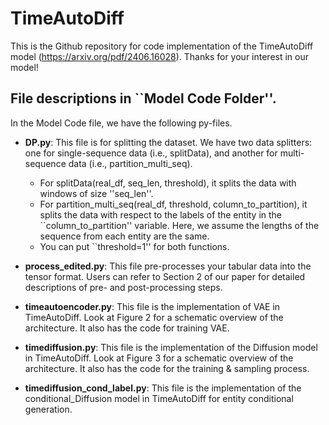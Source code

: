 # TimeAutoDiff
This is the Github repository for code implementation of the TimeAutoDiff model (https://arxiv.org/pdf/2406.16028).
Thanks for your interest in our model! 

## File descriptions in ``Model Code Folder''.
In the Model Code file, we have the following py-files.
 
 - **DP.py**: This file is for splitting the dataset. We have two data splitters: one for single-sequence data (i.e., splitData), and another for multi-sequence data (i.e., partition_multi_seq).
   - For splitData(real_df, seq_len, threshold), it splits the data with windows of size ''seq_len''. 
   - For partition_multi_seq(real_df, threshold, column_to_partition), it splits the data with respect to the labels of the entity in the ``column_to_partition'' variable. Here, we assume the lengths of the sequence from each entity are the same.
   - You can put ``threshold=1'' for both functions.
  
 - **process_edited.py**: This file pre-processes your tabular data into the tensor format. Users can refer to Section 2 of our paper for detailed descriptions of pre- and post-processing steps.
 - **timeautoencoder.py**: This file is the implementation of VAE in TimeAutoDiff. Look at Figure 2 for a schematic overview of the architecture. It also has the code for training VAE. 
 - **timediffusion.py**: This file is the implementation of the Diffusion model in TimeAutoDiff. Look at Figure 3 for a schematic overview of the architecture. It also has the code for the training & sampling process. 
 - **timediffusion_cond_label.py**: This file is the implementation of the conditional_Diffusion model in TimeAutoDiff for entity conditional generation. 
